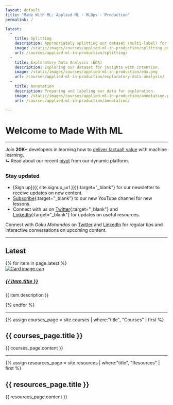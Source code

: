 ```yaml
---
layout: default
title: "Made With ML: Applied ML · MLOps · Production"
permalink: /

latest:
  -
    title: Splitting
    description: Appropriately splitting our dataset (multi-label) for training, validation and testing.
    image: /static/images/courses/applied-ml-in-production/splitting.png
    url: /courses/applied-ml-in-production/splitting/
  -
    title: Exploratory Data Analysis (EDA)
    description: Exploring our dataset for insights with intention.
    image: /static/images/courses/applied-ml-in-production/eda.png
    url: /courses/applied-ml-in-production/exploratory-data-analysis/
  -
    title: Annotation
    description: Preparing and labeling our data for exploration.
    image: /static/images/courses/applied-ml-in-production/annotation.png
    url: /courses/applied-ml-in-production/annotation/

---
```


<h1 class="page-title">Welcome to Made With ML</h1>
<hr class="mt-0">
<span class="post-date">Join <b>20K+</b> developers in learning how to
<a href="{% link _pages/about.md %}">deliver (actual) value</a> with machine learning.
<br>⮑ Read about our recent <a href="{% link _pages/pivot.md %}">pivot</a> from our dynamic platform.</span>

### Stay updated
- [Sign up]({{ site.signup_url }}){:target="_blank"} for our newsletter to receive updates on new content.
- [Subscribe](https://www.youtube.com/madewithml?sub_confirmation=1){:target="_blank"} to our new YouTube channel for new lessons.
- Connect with us on [Twitter](https://twitter.com/madewithml){:target="_blank"} and
[LinkedIn](https://www.linkedin.com/company/madewithml){:target="_blank"} for updates on useful resources.

<div class="alert info" role="alert">
  <span style="text-align: left;">
    <i class="fas fa-info-circle mr-1"></i> Connect with <i>Goku Mohandas</i> on
    <a href="https://twitter.com/GokuMohandas" target="_blank">Twitter</a> and
    <a href="https://www.linkedin.com/in/goku" target="_blank">LinkedIn</a> for regular tips and
    interactive conversations on upcoming content.
  </span>
</div>

<hr>

<h2 class="page-title mb-4">Latest</h2>
<div class="card-deck">
  {% for item in page.latest %}
    <div class="card ai-card">
      <a href="{{ item.url | absolute_url }}">
        <img class="card-img-top" src="{{ item.image }}" alt="Card image cap">
      </a>
      <div class="card-body">
        <a href="{{ item.url | absolute_url }}">
          <h5 class="card-title mb-2" style="font-size: 0.95rem;">{{ item.title }}</h5>
        </a>
        <p class="card-text" style="font-size: 0.85rem !important;">{{ item.description }}</p>
      </div>
    </div>
  {% endfor %}
</div>

<hr>

{% assign courses_page = site.courses | where:"title", "Courses" | first %}
<h2 class="page-title mb-4">{{ courses_page.title }}</h2>
{{ courses_page.content }}

<hr>

{% assign resources_page = site.resources | where:"title", "Resources" | first %}
<h2 class="page-title mb-4">{{ resources_page.title }}</h2>
{{ resources_page.content }}

